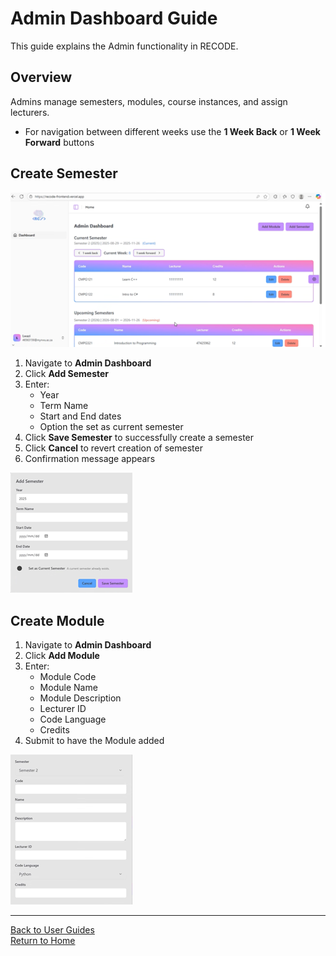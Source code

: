 # Admin Dashboard Guide

This guide explains the Admin functionality in RECODE.

## Overview

Admins manage semesters, modules, course instances, and assign lecturers.  
- For navigation between different weeks use the **1 Week Back** or **1 Week Forward** buttons

## Create Semester

![Admin Create Dashboard](dashboard.png)

1. Navigate to **Admin Dashboard**  
2. Click **Add Semester**  
3. Enter:
   - Year
   - Term Name
   - Start and End dates 
   - Option the set as current semester
4. Click **Save Semester** to successfully create a semester
5. Click **Cancel** to revert creation of semester
6. Confirmation message appears

![Admin Create Semester](semester.png)

## Create Module

1. Navigate to **Admin Dashboard**  
2. Click **Add Module**  
3. Enter:
   - Module Code
   - Module Name  
   - Module Description
   - Lecturer ID
   - Code Language
   - Credits
4. Submit to have the Module added

![Admin Create Module](modules.png)

---

[Back to User Guides](../index.md)  
[Return to Home](/)